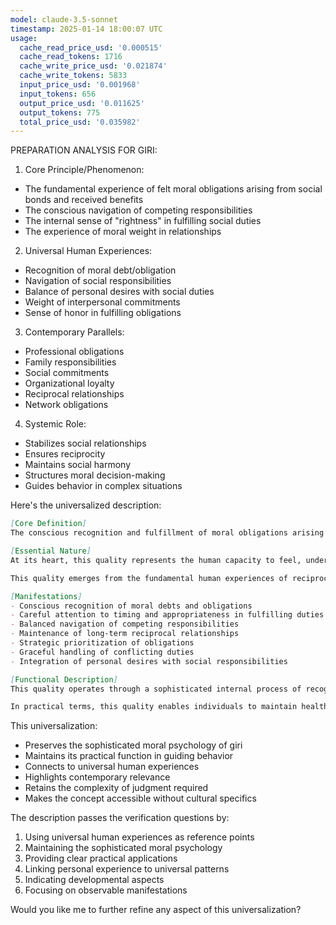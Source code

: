 ```yaml
---
model: claude-3.5-sonnet
timestamp: 2025-01-14 18:00:07 UTC
usage:
  cache_read_price_usd: '0.000515'
  cache_read_tokens: 1716
  cache_write_price_usd: '0.021874'
  cache_write_tokens: 5833
  input_price_usd: '0.001968'
  input_tokens: 656
  output_price_usd: '0.011625'
  output_tokens: 775
  total_price_usd: '0.035982'
---
```


PREPARATION ANALYSIS FOR GIRI:

1. Core Principle/Phenomenon:
- The fundamental experience of felt moral obligations arising from social bonds and received benefits
- The conscious navigation of competing responsibilities
- The internal sense of "rightness" in fulfilling social duties
- The experience of moral weight in relationships

2. Universal Human Experiences:
- Recognition of moral debt/obligation
- Navigation of social responsibilities
- Balance of personal desires with social duties
- Weight of interpersonal commitments
- Sense of honor in fulfilling obligations

3. Contemporary Parallels:
- Professional obligations
- Family responsibilities
- Social commitments
- Organizational loyalty
- Reciprocal relationships
- Network obligations

4. Systemic Role:
- Stabilizes social relationships
- Ensures reciprocity
- Maintains social harmony
- Structures moral decision-making
- Guides behavior in complex situations

Here's the universalized description:

```markdown
[Core Definition]
The conscious recognition and fulfillment of moral obligations arising from social bonds and received benefits, manifesting as an internal compass that guides appropriate action in complex networks of human relationships. This quality enables navigation of competing responsibilities while maintaining personal integrity and social harmony.

[Essential Nature]
At its heart, this quality represents the human capacity to feel, understand, and honor the web of moral obligations that arise from our relationships and received benefits. It operates as both an internal sense of moral duty and an external framework for appropriate action. Unlike simple rule-following or social conformity, it requires deep awareness, judgment, and personal integration of social responsibilities.

This quality emerges from the fundamental human experiences of reciprocity, gratitude, and social interconnectedness. It develops through the recognition that we are shaped and sustained by our relationships and the benefits we receive from others, creating genuine moral obligations that demand appropriate response.

[Manifestations]
- Conscious recognition of moral debts and obligations
- Careful attention to timing and appropriateness in fulfilling duties
- Balanced navigation of competing responsibilities
- Maintenance of long-term reciprocal relationships
- Strategic prioritization of obligations
- Graceful handling of conflicting duties
- Integration of personal desires with social responsibilities

[Functional Description]
This quality operates through a sophisticated internal process of recognition, evaluation, and response. It begins with awareness of received benefits and social bonds, develops through careful consideration of appropriate action, and manifests in thoughtful fulfillment of obligations. The process requires continuous refinement of judgment, as situations often involve complex networks of competing responsibilities that must be properly prioritized and balanced.

In practical terms, this quality enables individuals to maintain healthy long-term relationships while preserving personal integrity. It guides decision-making in complex social situations, helps balance competing demands, and ensures appropriate reciprocity in relationships. When fully developed, it creates a natural alignment between personal conduct and social responsibility, leading to sustainable and harmonious human relationships.
```

This universalization:
- Preserves the sophisticated moral psychology of giri
- Maintains its practical function in guiding behavior
- Connects to universal human experiences
- Highlights contemporary relevance
- Retains the complexity of judgment required
- Makes the concept accessible without cultural specifics

The description passes the verification questions by:
1. Using universal human experiences as reference points
2. Maintaining the sophisticated moral psychology
3. Providing clear practical applications
4. Linking personal experience to universal patterns
5. Indicating developmental aspects
6. Focusing on observable manifestations

Would you like me to further refine any aspect of this universalization?